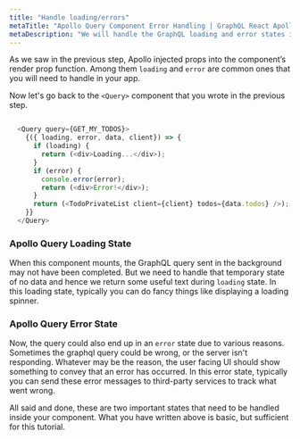 ```yaml
---
title: "Handle loading/errors"
metaTitle: "Apollo Query Component Error Handling | GraphQL React Apollo Components Tutorial"
metaDescription: "We will handle the GraphQL loading and error states in React app using the Apollo Query Component render props - loading and error "
---
```


As we saw in the previous step, Apollo injected props into the component’s render prop function. Among them `loading` and `error` are common ones that you will need to handle in your app.

Now let's go back to the `<Query>` component that you wrote in the previous step.

```javascript

  <Query query={GET_MY_TODOS}>
    {({ loading, error, data, client}) => {
      if (loading) {
        return (<div>Loading...</div>);
      }
      if (error) {
        console.error(error);
        return (<div>Error!</div>);
      }
      return (<TodoPrivateList client={client} todos={data.todos} />);
    }}
  </Query>

```

### Apollo Query Loading State
When this component mounts, the GraphQL query sent in the background may not have been completed. But we need to handle that temporary state of no data and hence we return some useful text during `loading` state. 
In this loading state, typically you can do fancy things like displaying a loading spinner.

### Apollo Query Error State
Now, the query could also end up in an `error` state due to various reasons. Sometimes the graphql query could be wrong, or the server isn't responding. Whatever may be the reason, the user facing UI should show something to convey that an error has occurred. 
In this error state, typically you can send these error messages to third-party services to track what went wrong.

All said and done, these are two important states that need to be handled inside your component. What you have written above is basic, but sufficient for this tutorial.
